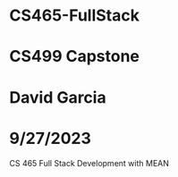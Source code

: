 # CS465-FullStack
# CS499 Capstone
# David Garcia
# 9/27/2023
CS 465 Full Stack Development with MEAN
